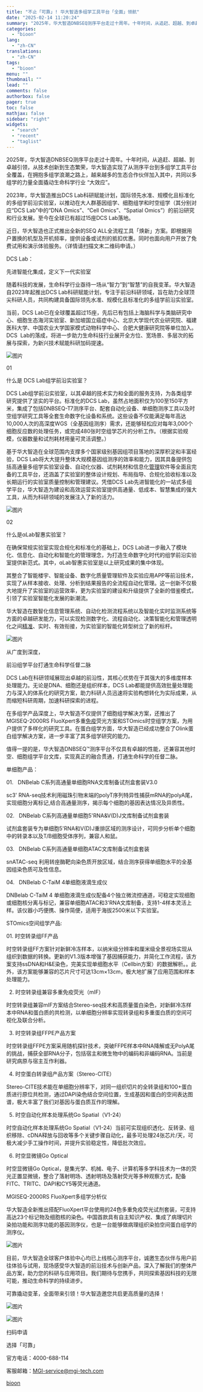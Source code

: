 ```yaml
---
title: "不止「可靠」! 华大智造多组学工具平台「全面」领航"
date: "2025-02-14 11:20:24"
summary: "2025年，华大智造DNBSEQ测序平台走过十周年。十年时间，从追赶、超越、到卓越引领，从技术创..."
categories:
  - "bioon"
lang:
  - "zh-CN"
translations:
  - "zh-CN"
tags:
  - "bioon"
menu: ""
thumbnail: ""
lead: ""
comments: false
authorbox: false
pager: true
toc: false
mathjax: false
sidebar: "right"
widgets:
  - "search"
  - "recent"
  - "taglist"
---
```


2025年，华大智造DNBSEQ测序平台走过十周年。十年时间，从追赶、超越、到卓越引领，从技术创新到生态繁荣，华大智造实现了从测序平台到多组学工具平台全覆盖，在拥抱多组学浪潮之路上，越来越多的生态合作伙伴加入其中，共同以多组学的力量全面撬动生命科学行业 “大效应”。

2023年，华大智造推出DCS Lab科研赋能计划，国际领先水准、规模化且标准化的多组学前沿实验室，以推动在大人群基因组学、细胞组学和时空组学（其分别对应“DCS Lab”中的“DNA Omics”、“Cell Omics”、“Spatial Omics”）的前沿研究和行业发展。至今在全球已有超过15座DCS Lab落地。

近日，华大智造也正式推出全新的SEQ ALL全流程工具「焕新」方案。即根据用户置换的机型及开机频率，提供设备或试剂的抵扣优惠。同时也面向用户开放了免费试用和演示体验服务。（详情请扫描文末二维码申请。）

DCS Lab：

先进智能化集成，定义下一代实验室


随着科技的发展，生命科学行业亟待一场从“智力”到“智慧”的自我变革。华大智造自2023年起推出DCS Lab科研赋能计划，专注于前沿科研领域，旨在助力全球顶尖科研人员，共同构建具备国际领先水准、规模化且标准化的多组学前沿实验室。

当前，DCS Lab已在全球覆盖超过15座，先后已有包括上海脑科学与类脑研究中心、细胞生态海河实验室、新加坡国立癌症中心、北京大学现代农业研究院、福建医科大学、中国农业大学国家模式动物科学中心、合肥大健康研究院等单位加入。DCS  Lab的落成，将进一步助力生命科技行业展开全方位、宽场景、多层次的拓展与探索，为新兴技术赋能科研加码提速。

![图片](https://msimg.bioon.com/bioon-com/20241101/69afec60dcc4434ab2a61c11b098d269-NKpTLcXZJXLb.jpg)

01


什么是 DCS Lab组学前沿实验室？




DCS Lab组学前沿实验室，以其卓越的技术实力和全面的服务支持，为各类组学研究提供了坚实的平台。标准化的DCS Lab，虽然占地面积仅为100至150平方米，集成了包括DNBSEQ-T7测序平台、配套自动化设备、单细胞测序工具以及时空组学研究工具等全套生命数字化设备和系统。这些设备不仅能满足每年高达10,000人次的高深度WGS（全基因组测序）需求，还能够轻松应对每年3,000个细胞反应数的处理任务，或完成480张时空组学芯片的分析工作。（根据实验规模，仪器数量和试剂耗材用量可灵活调整。）

基于华大智造在全球范围内支撑多个国家级别基因组项目落地的深厚积淀和丰富经验，DCS Lab将大大提升整体大规模基因组测序的效率和能力，因其具备提供包括高通量多组学实验室设备、自动化仪器、试剂耗材和信息化[管理](https://www.medsci.cn/guideline/list.do?q=%E7%AE%A1%E7%90%86)软件等全面且完备的工具平台，还涵盖了实验室的整体设计规划、布局指导、合规化验收标准以及长期运行的实验室质量控制和管理建议。凭借DCS Lab先进智能化的一站式多组学平台，华大智造为建设和高效运营实验室提供高通量、低成本、智慧集成的强大工具，从而为科研领域的发展注入了新的活力。

![图片](https://msimg.bioon.com/bioon-com/20241101/4beacf5ba2814b58b870973268be1a6b-ZTp2DypmML34.jpg)

02

什么是αLab智惠实验室？




在确保常规实验室实现合规化和标准化的基础上，DCS Lab进一步融入了模块化、信息化、自动化和智能化的管理理念，为打造生命数字化时代的组学前沿实验室提供新范式。其中，ɑLab智惠实验室是以上研究成果的集中体现。

其整合了智能楼宇、智能设备、数字化质量管理软件及实验应用APP等前沿技术，实现了从样本接收、处理、分析到结果报告的全流程自动化管理。这一创新不仅极大地提升了实验室的运营效率，更为实验室的建设和升级提供了全新的借鉴模式，引领了实验室智能化发展的新潮流。

华大智造在数智化信息管理系统、自动化检测流程系统以及智能化实时监测系统等方面的卓越研发能力，可以实现检测数字化、流程自动化、决策智能化和管理透明化之间[精准](https://www.medsci.cn/search?q=%E7%B2%BE%E5%87%86)、实时、有效衔接，为实验室的智能化转型树立了新的标杆。

![图片](https://msimg.bioon.com/bioon-com/20241101/329e232f8ebe4749a721db0ad7c4a651-1VqO6HDjgpc6.jpg)

从广度到深度，


前沿组学平台打通生命科学任督二脉


DCS Lab在科研领域展现出卓越的前沿性，其核心优势在于其强大的多维度样本处理能力。无论是DNA、细胞还是组织样本，DCS Lab都能提供高效批量处理能力与深入的体系化的研究方案，助力科研人员迅速将实验构想转化为实际成果，从而缩短科研周期，加速科研探索的进程。

在多组学产品深度上，华大智造不仅提供了细胞组学解决方案，还推出了MGISEQ-2000RS FluoXpert多重[免疫](https://www.medsci.cn/guideline/search?keyword=%E5%85%8D%E7%96%AB)荧光方案和STOmics时空组学方案，为用户提供了多样化的研究工具。在蛋白组学方面，华大智造已经成功整合了Olink蛋白组学解决方案，进一步丰富了其多组学研究的能力。

值得一提的是，华大智造DNBSEQ™测序平台不仅具有卓越的性能，还兼容其他时空、细胞组学平台文库，实现真正的融合贯通，打通生命科学的任督二脉。

单细胞产品：

01.   DNBelab C系列高通量单细胞RNA文库制备试剂盒套装V3.0

sc3' RNA-seq技术利用磁珠引物末端的polyT序列特异性捕获mRNA的polyA尾，实现细胞分离标记,结合高通量测序，揭示每个细胞的基因表达情况及异质性。

02.   DNBelab C系列高通量单细胞5'RNA&V(D)J文库制备试剂盒套装

试剂盒套装专为单细胞5'RNA和V(D)J重排区域的测序设计，可同步分析单个细胞中的转录本以及T/B细胞受体序列，兼容人和鼠。

03.   DNBelab C系列高通量单细胞ATAC文库制备试剂盒套装

snATAC-seq 利用转座酶靶向染色质开放区域，结合测序获得单细胞水平的全基因组染色质可及性信息。

04.   DNBelab C-TaiM 4单细胞液滴生成仪

DNBelab C-TaiM 4 单细胞液滴生成仪配备4个独立微流控通道，可稳定实现细胞或细胞核分离与标记，兼容单细胞ATAC和3'RNA文库制备，支持1-4样本灵活上样。该仪器小巧便携、操作简便，适用于海拔2500米以下实验室。

STOmics空间组学产品:




01. 时空转录组FF产品

时空转录组FF方案针对新鲜冷冻样本，以纳米级分辨率和厘米级全景视场实现从组织到数据的转换。更新的V1.3版本增强了基因捕获能力，并简化工作流程，该方案支持ssDNA和H&E染色，完美实现单细胞水平（Cellbin方案）的数据解析。。此外，该方案能够兼容的芯片尺寸可达13cm×13cm，极大地扩展了应用范围和样本处理能力。

02. 时空转录组兼容多重免疫荧光（mIF）

时空转录组兼容mIF方案结合Stereo-seq技术和高质量蛋白染色，对新鲜冷冻样本中RNA和蛋白质的共检测，以单细胞分辨率实现转录组和多重蛋白质的空间可视化及联合分析。

03. 时空转录组FFPE产品方案

时空转录组FFPE方案采用随机探针技术，突破FFPE样本中RNA降解或无PolyA尾的挑战，捕获全部RNA分子，包括宿主和微生物中的编码和非编码RNA。当前是研究病原与宿主互作利器。

04. 时空蛋白转录组产品方案（Stereo-CITE）

Stereo-CITE技术能在单细胞分辨率下，对同一组织切片的全转录组和100+蛋白质进行原位共检测，通过DAPI染色结合空间位置，生成基因和蛋白的空间表达图谱，极大丰富了我们对基因与蛋白质互作的理解。

05. 时空自动化样本处理系统Go Spatial（V1-24）

时空自动化样本处理系统Go Spatial（V1-24）当前可实现组织透化、反转录、组织移除、cDNA释放与回收等多个关键步骤自动化，最多可处理24张芯片/天，可极大减少手工操作时间，并提升实验稳定性，降低批次效应。

06. 时空显微镜Go Optical

时空显微镜Go Optical，是集光学、机械、电子、计算机等多学科技术为一体的荧光正置显微镜，整合了落射明场、透射明场及落射荧光等多种观察方式，配备FITC、TRITC、DAPI和CY5等荧光通道。

MGISEQ-2000RS FluoXpert多组学分析仪



华大智造全新推出搭配FluoXpert平台使用的24色多重免疫荧光试剂套装，可支持高达23个标记物及细胞核的染色。中国首款具有自主知识产权、集成了病理切片染拍功能和测序功能的基因测序仪，也是一台能够做病理组织染拍空间蛋白组学的测序仪。




![图片](https://msimg.bioon.com/bioon-com/20241101/b48b9b7f58eb4174ba2827298419ba25-UfCOcOzHs91o.jpg)

目前，华大智造全球客户体验中心均已上线核心测序平台，诚邀生态伙伴与用户前往体验与试用，现场感受华大智造的前沿技术与创新产品，深入了解我们的整体产品方案，助力您的科研与应用项目。我们期待与您携手，共同探索基因科技的无限可能，推动生命科学的持续进步。

可靠撬动变革，全面带来引领！华大智造邀您共启更高质量的选择！

![图片](https://msimg.bioon.com/bioon-com/20241101/b5545b185cfa4926bbc78fea37b01f4f-bpPl2hesnUbH.jpg)


![图片](https://msimg.bioon.com/bioon-com/20241101/f658f691ad074541afc7feaa09ba0535-ckqjRFOHalRh.jpg)




扫码申请

选择「可靠」

官方电话：4000-688-114

客服邮箱：MGI-service@mgi-tech.com

[bioon](http://news.bioon.com/article/573e863224f2.html)
